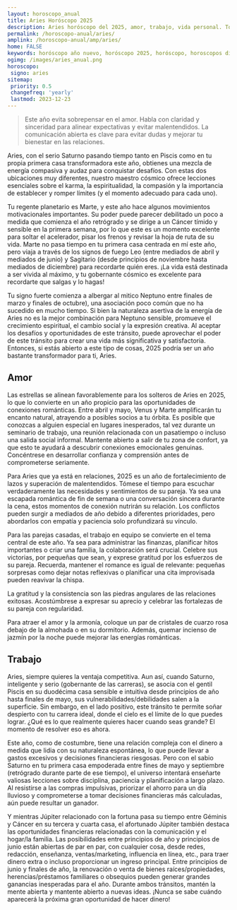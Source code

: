 ```yaml
---
layout: horoscopo_anual
title: Aries Horóscopo 2025 
description: Aries horóscopo del 2025, amor, trabajo, vida personal. Todas las predicciones para Aries 2025 gratis. Disfruta este año nuevo.
permalink: /horoscopo-anual/aries/
amplink: /horoscopo-anual/amp/aries/
home: FALSE
keywords: horóscopo año nuevo, horóscopo 2025, horóscopo, horoscopos diarios gratis del dia de hoy, horóscopo diario gratis,horóscopo ano nuevo 2025, horóscopo esperanza gracia, horoscopo Aries 2025, horoscop, horóscopos gratis, horoscopo Aries, horoscopo Aries 2025 gratis, Tarot, Astrologia, Zodíaco, Aries, horoscopo gratis,tarot en femenino,videncia gratuita,horoscopos gratuitos,horóscopos, astrologia,videncia gratis
ogimg: /images/aries_anual.png
horoscopo:
 signo: aries
sitemap:
 priority: 0.5
 changefreq: 'yearly'
 lastmod: 2023-12-23
---
```





> Este año evita sobrepensar en el amor. Habla con claridad y sinceridad para alinear expectativas y evitar malentendidos. La comunicación abierta es clave para evitar dudas y mejorar tu bienestar en las relaciones.


Aries, con el serio Saturno pasando tiempo tanto en Piscis como en tu propia primera casa transformadora este año, obtienes una mezcla de energía compasiva y audaz para conquistar desafíos. Con estas dos ubicaciones muy diferentes, nuestro maestro cósmico ofrece lecciones esenciales sobre el karma, la espiritualidad, la compasión y la importancia de establecer y romper límites (y el momento adecuado para cada uno). 

Tu regente planetario es Marte, y este año hace algunos movimientos motivacionales importantes. Su poder puede parecer debilitado un poco a medida que comienza el año retrógrado y se dirige a un Cáncer tímido y sensible en la primera semana, por lo que este es un momento excelente para soltar el acelerador, pisar los frenos y revisar la hoja de ruta de su vida. Marte no pasa tiempo en tu primera casa centrada en mí este año, pero viaja a través de los signos de fuego Leo (entre mediados de abril y mediados de junio) y Sagitario (desde principios de noviembre hasta mediados de diciembre) para recordarte quién eres. ¡La vida está destinada a ser vivida al máximo, y tu gobernante cósmico es excelente para recordarte que salgas y lo hagas!

Tu signo fuerte comienza a albergar al mitico Neptuno entre finales de marzo y finales de octubre), una asociación poco común que no ha sucedido en mucho tiempo. Si bien la naturaleza asertiva de la energía de Aries no es la mejor combinación para Neptuno sensible, promueve el crecimiento espiritual, el cambio social y la expresión creativa. Al aceptar los desafíos y oportunidades de este tránsito, puede aprovechar el poder de este tránsito para crear una vida más significativa y satisfactoria. Entonces, si estás abierto a este tipo de cosas, 2025 podría ser un año bastante transformador para ti, Aries.

## Amor

Las estrellas se alinean favorablemente para los solteros de Aries en 2025, lo que lo convierte en un año propicio para las oportunidades de conexiones románticas. Entre abril y mayo, Venus y Marte amplificarán tu encanto natural, atrayendo a posibles socios a tu órbita. Es posible que conozcas a alguien especial en lugares inesperados, tal vez durante un seminario de trabajo, una reunión relacionada con un pasatiempo o incluso una salida social informal. Mantente abierto a salir de tu zona de confort, ya que esto te ayudará a descubrir conexiones emocionales genuinas. Concéntrese en desarrollar confianza y comprensión antes de comprometerse seriamente.

Para Aries que ya está en relaciones, 2025 es un año de fortalecimiento de lazos y superación de malentendidos. Tómese el tiempo para escuchar verdaderamente las necesidades y sentimientos de su pareja. Ya sea una escapada romántica de fin de semana o una conversación sincera durante la cena, estos momentos de conexión nutrirán su relación. Los conflictos pueden surgir a mediados de año debido a diferentes prioridades, pero abordarlos con empatía y paciencia solo profundizará su vínculo.

Para las parejas casadas, el trabajo en equipo se convierte en el tema central de este año. Ya sea para administrar las finanzas, planificar hitos importantes o criar una familia, la colaboración será crucial. Celebre sus victorias, por pequeñas que sean, y exprese gratitud por los esfuerzos de su pareja. Recuerda, mantener el romance es igual de relevante: pequeñas sorpresas como dejar notas reflexivas o planificar una cita improvisada pueden reavivar la chispa.

La gratitud y la consistencia son las piedras angulares de las relaciones exitosas. Acostúmbrese a expresar su aprecio y celebrar las fortalezas de su pareja con regularidad.

Para atraer el amor y la armonía, coloque un par de cristales de cuarzo rosa debajo de la almohada o en su dormitorio. Además, quemar incienso de jazmín por la noche puede mejorar las energías románticas.

## Trabajo

Aries, siempre quieres la ventaja competitiva. Aun así, cuando Saturno, inteligente y serio (gobernante de las carreras), se asocia con el gentil Piscis en su duodécima casa sensible e intuitiva desde principios de año hasta finales de mayo, sus vulnerabilidades/debilidades salen a la superficie. Sin embargo, en el lado positivo, este tránsito te permite soñar despierto con tu carrera ideal, donde el cielo es el límite de lo que puedes lograr. ¿Qué es lo que realmente quieres hacer cuando seas grande? El momento de resolver eso es ahora.

Este año, como de costumbre, tiene una relación compleja con el dinero a medida que lidia con su naturaleza espontánea, lo que puede llevar a gastos excesivos y decisiones financieras riesgosas. Pero con el sabio Saturno en tu primera casa empoderada entre fines de mayo y septiembre (retrógrado durante parte de ese tiempo), el universo intentará enseñarte valiosas lecciones sobre disciplina, paciencia y planificación a largo plazo. Al resistirse a las compras impulsivas, priorizar el ahorro para un día lluvioso y comprometerse a tomar decisiones financieras más calculadas, aún puede resultar un ganador.

Y mientras Júpiter relacionado con la fortuna pasa su tiempo entre Géminis y Cáncer en su tercera y cuarta casa, el afortunado Júpiter también destaca las oportunidades financieras relacionadas con la comunicación y el hogar/la familia. Las posibilidades entre principios de año y principios de junio están abiertas de par en par, con cualquier cosa, desde redes, redacción, enseñanza, ventas/marketing, influencia en línea, etc., para traer dinero extra o incluso proporcionar un ingreso principal. Entre principios de junio y finales de año, la renovación o venta de bienes raíces/propiedades, herencias/préstamos familiares o obsequios pueden generar grandes ganancias inesperadas para el año. Durante ambos tránsitos, mantén la mente abierta y mantente abierto a nuevas ideas. ¡Nunca se sabe cuándo aparecerá la próxima gran oportunidad de hacer dinero!